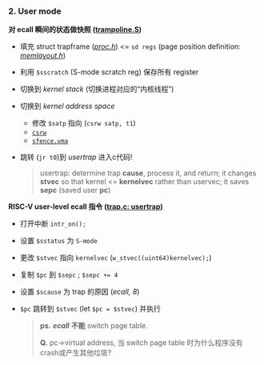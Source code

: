 ### 2. User mode

**对 ecall 瞬间的状态做快照 (<u>trampoline.S</u>)**

- 填充 struct trapframe (*<u>proc.h</u>*) <= `sd regs` (page position definition: *<u>memlayout.h</u>*)

- 利用 `$sscratch` (S-mode scratch reg) 保存所有 register

- 切换到 *kernel stack* (切换进程对应的“内核线程”)

- 切换到 *kernel address space*

    - 修改 `$satp` 指向 (`csrw satp, t1`)
    - [`csrw`](https://five-embeddev.com/riscv-isa-manual/latest/csr.html)
    - [`sfence.vma`](https://five-embeddev.com/riscv-isa-manual/latest/supervisor.html)

- 跳转 (`jr t0`)到 *usertrap* 进入c代码!

    > usertrap: determine trap **cause**, process it, and return; it changes **stvec** so that kernel <= **kernelvec** rather than uservec; it saves **sepc** (saved user **pc**)

**RISC-V user-level ecall 指令 (<u>trap.c: usertrap</u>)**

- 打开中断 `intr_on();`

- 设置 `$sstatus` 为 `S-mode`

- 更改 `$stvec` 指向 `kernelvec` (`w_stvec((uint64)kernelvec);`)

- 复制 `$pc` 到 `$sepc` ; `$sepc += 4`

- 设置 `$scause` 为 trap 的原因 (*ecall, 8*)

- `$pc` 跳转到 `$stvec` (let `$pc = $stvec`) 并执行

    > **ps.** ***ecall*** **不能** switch page table.
    >
    > **Q.** pc->virtual address, 当 switch page table 时为什么程序没有crash或产生其他垃圾?